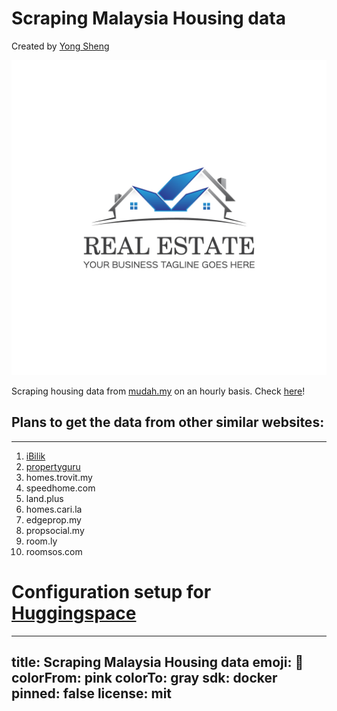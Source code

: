 # Scraping Malaysia Housing data 
Created by [Yong Sheng](https://tanyongsheng.net)

![real estate logo](./logo.jpg)

Scraping housing data from [mudah.my](https://www.mudah.my/) on an hourly basis. Check [here](https://github.com/tan-yong-sheng/gh-actions-scraping-MY-houses/tree/main/data)!

## Plans to get the data from other similar websites:
---------------------------
1. [iBilik](https://ibilik.my)
1. [propertyguru](https://iproperty.com.my)
1. homes.trovit.my
1. speedhome.com
1. land.plus
1. homes.cari.la
1. edgeprop.my
1. propsocial.my
1. room.ly
1. roomsos.com


# Configuration setup for [Huggingspace](https://huggingface.co/spaces/tan-yong-sheng/gh-actions-scraping-MY-houses)
---
title: Scraping Malaysia Housing data
emoji: 🏃
colorFrom: pink
colorTo: gray
sdk: docker
pinned: false
license: mit
---

<!--
used by huggingface only, default readme page is overriden by index.md, set by .gitattributes
--!>


